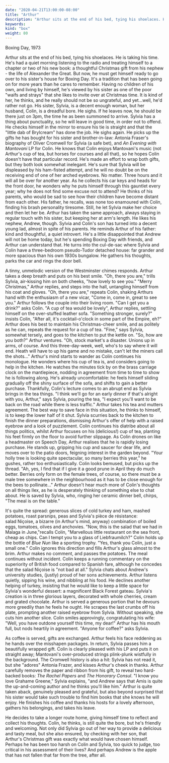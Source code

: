 ```yaml
---
date: "2020-04-21T13:00:00-08:00"
title: "Arthur"
description: "Arthur sits at the end of his bed, tying his shoelaces. He is taking his time."
keywords:
kind: "box"
weight: 80
---
```


Boxing Day, 1973

Arthur sits at the end of his bed, tying his shoelaces. He is taking his time. He's had a quiet
morning listening to the radio and treating himself to a chapter or two of his new book: a
thoughtful Christmas gift from his nephew - the life of Alexander the Great. But now, he must get
himself ready to go over to his sister's house for Boxing Day. It's a tradition that has been going
on for more years than he cares to remember. Having no children of his own, and living by himself,
he's viewed by his sister as one of the poor "waifs and strays" that she likes to invite over at
Christmas time. It is kind of her, he thinks, and he really should not be so ungrateful, and
yet...well, he'd rather not go. His sister, Sylvia, is a decent enough woman, but her husband,
Colin, is a dreadful bore. He sighs. If he leaves now, he should be there just on 3pm, the time he
as been summoned to arrive. Sylvia has a thing about punctuality, so he will leave in good time, in
order not to offend. He checks himself in the mirror to ensure his tie is straight and that the
"little dab of Brylcream" has done the job. He sighs again. He picks up the gifts he has bought for
his sister and brother-in-law: Antonia Fraser's biography of Oliver Cromwell for Sylvia (a safe
bet), and *An Evening with Mantovani* LP for Colin. He knows that Colin enjoys Mantovani's music
(not Arthur's cup of tea, but horses for courses and all that), so he hopes Colin doesn't have that
particular record. He's made an effort to wrap both gifts, but they both look somewhat inelegant.
He's sure that Sylvia will be displeased by his ham-fisted attempt, and he will no doubt be on the
receiving end of one of her arched eyebrows. No matter. Three hours and it will all be over for
another year. As he collects his car keys and heads for the front door, he wonders why he puts
himself through this gauntlet every year; why he does not find some excuse not to attend? He thinks
of his parents, who would be sad to see how their children have become distant from each other. His
father, he recalls, was none too enamoured with Colin, finding his brash personality tiresome.
Still, he let Sylvia make her choice and then let her be. Arthur has taken the same approach, always
staying in regular touch with his sister, but keeping her at arm's length. He likes his nephew,
Andrew, though. Sylvia and Colin's son has turned into a decent young lad, almost in spite of his
parents. He reminds Arthur of his father: kind and thoughtful, a quiet introvert. He's a little
disappointed that Andrew will not be home today, but he's spending Boxing Day with friends, and
Arthur can understand that. He turns into the cul-de-sac where Sylvia and Colin have a three-bedroom
pseudo-Tudor detached house: far grander and more spacious than his own 1930s bungalow. He gathers
his thoughts, parks the car and rings the door bell.

A tinny, unmelodic version of the Westminster chimes responds. Arthur takes a deep breath and puts
on his best smile. "Oh, there you are," trills Sylvia, air-kissing him on both cheeks, "how lovely
to see you." "Merry Christmas," Arthur replies, and steps into the hall, untangling himself from his
coat and gloves. "Oh, there you are," repeats Colin, shaking Arthurs hand with the enthusiasm of a
new vicar, "Come in, come in, great to see you." Arthur follows the couple into their living room.
"Can I get you a drink?" asks Colin. "A cup of tea would be lovely", Arthur replies, settling
himself on the over-stuffed leather sofa. "Something stronger, surely?" insists Colin, "After all,
it's cocktail-o'clock in some part of the Empire, eh?" Arthur does his best to maintain his
Christmas-cheer smile, and as politely as he can, repeats the request for a cup of tea. "Fine," says
Sylvia, somewhat tersely, and goes to the kitchen to put the kettle on. "So, how are you both?"
Arthur ventures. "Oh, stock market's a disaster. Unions up in arms, of course. And this
three-day-week, well, who's to say where it will end. Heath will have to up his game and no mistake,
can't let the miners call the shots..." Arthur's mind starts to wander as Colin continues his
monologue. He wonders where his cup of tea is, and considers going to help in the kitchen. He
watches the minutes tick by on the brass carriage clock on the mantlepiece, nodding in agreement
from time to time to show he is following along. He's already uncomfortable: he feels himself
sliding gradually off the shiny surface of the sofa, and shifts to gain a better purchase.
Thankfully, Colin's lecture comes to an abrupt end as Sylvia brings in the tea things. "I think
we'll go for an early dinner if that's alright with you, Arthur," says Sylvia, pouring the tea, "I
expect you'll want to be back on the road while there is less traffic." Arthur takes his tea and
mutters agreement. The best way to save face in this situation, he thinks to himself, is to keep the
lower half of it shut. Sylvia scurries back to the kitchen to finish the dinner preparations,
dismissing Arthur's offer of help with a raised eyebrow and a look of puzzlement. Colin continues
his diatribe about all things politics, whilst Arthur focuses on his (delicious!) cup of tea,
planting his feet firmly on the floor to avoid further slippage. As Colin drones on like a
headmaster on Speech Day, Arthur realises that he is rapidly losing purchase. He stands up, gripping
his cup and saucer for dear life, and moves over to the patio doors, feigning interest in the garden
beyond. "Your holly tree is looking quite spectacular, so many berries this year," he gushes, rather
too enthusiastically. Colin looks bemused, but picks up the thread. "Ah, yes, I find that if I give
it a good prune in April they do much better. Berries only form on the female trees, of course, so
there must be a male tree somewhere in the neighbourhood as it has to be close enough for the bees
to pollinate..." Arthur doesn't hear much more of Colin's thoughts on all things Ilex, as he is
desperately thinking of something else to chat about. He is saved by Sylvia, who, ringing her
ceramic dinner bell, chirps, "The meal is on the table."

It's quite the spread: generous slices of cold turkey and ham, mashed potatoes, roast parsnips, peas
and Sylvia's pièce de résistance: salad Niçoise, a bizarre (in Arthur's mind, anyway) combination of
boiled eggs, tomatoes, olives and anchovies. "Now, this is the salad that we had in Malaga in
June,"recalls Colin, "Marvellous little restaurant on the sea front, cheap as chips. Can I tempt you
to a glass of Liebfraumilch?" Colin holds up the bottle of *Blue Nun* like a sporting trophy. "Yes,
thank you Colin, just a small one." Colin ignores this direction and fills Arthur's glass almost to
the brim. Arthur makes no comment, and passes the potatoes. The meal continues without incident.
Colin keeps a running commentary on the superiority of British food compared to Spanish fare,
although he concedes that the salad Niçoise is "not bad at all." Sylvia chats about Andrew's
university studies, (justly) proud of her sons achievements. Arthur listens quietly, sipping his
wine, and nibbling at his food. He declines another helping of turkey, insisting that he would like
to keep a little space for Sylvia's wonderful dessert: a magnificent Black Forest gateau. Sylvia's
creation is in three glorious layers, decorated with whole cherries, cream and grated chocolate.
Arthur is served a generous portion that he devours more greedily than he feels he ought. He scrapes
the last crumbs off his plate, prompting another raised eyebrow from Sylvia. Without speaking, she
cuts him another slice. Colin smiles approvingly, congratulating his wife: "Well, you have outdone
yourself this time, my dear!" Arthur has his mouth full, but nods heartily in agreement. "Anyone for
coffee?" asks Sylvia.

As coffee is served, gifts are exchanged. Arthur feels his face reddening as he hands over the
misshapen packages. In return, Sylvia passes him a beautifully wrapped gift. Colin is clearly
pleased with his LP and puts it on straight away; Mantovani's over-produced strings plink-plunk
wistfully in the background. The Cromwell history is also a hit: Sylvia has not read it, but she
"adores" Antonia Frazer, and kisses Arthur's cheek in thanks. Arthur carefully removes the paper and
ribbon from his gift, to reveal two hard-backed books: *The Rachel Papers* and *The Honorary
Consul*. "I know you love Grahame Greene," Sylvia explains, "and Andrew says that Amis is quite the
up-and-coming author and he thinks you'll like him." Arthur is quite taken aback, genuinely pleased
and grateful, but also beyond surprised that his sister would take such trouble to find him books
that she knows he will enjoy. He finishes his coffee and thanks his hosts for a lovely afternoon,
gathers his belongings, and takes his leave.

He decides to take a longer route home, giving himself time to reflect and collect his thoughts.
Colin, he thinks, is still quite the bore, but he's friendly and welcoming. Not only did Sylvia go
out of her way to provide a delicious and tasty meal, but she also ensured, by checking with her
son, that Arthur's Christmas gift was exactly what would have chosen himself. Perhaps he has been
too harsh on Colin and Sylvia, too quick to judge, too critical in his assessment of their lives?
And perhaps Andrew is the apple that has not fallen that far from the tree, after all.
